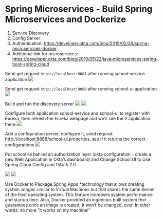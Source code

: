 # Spring Microservices - Build Spring Microservices and Dockerize
1. Service Discovery
2. Config Server
3. Authentication: https://developer.okta.com/blog/2019/02/28/spring-microservices-docker
4. Additional link for microservices: https://developer.okta.com/blog/2019/05/22/java-microservices-spring-boot-spring-cloud

Send get request `http://localhost:8081` after running school-service application
![](https://devtraining2.blob.core.windows.net/devtraining2-images/2020/03/31/8cda0743.png)


Send get request `http://localhost:8080` after running school-ui application
![](https://devtraining2.blob.core.windows.net/devtraining2-images/2020/04/02/ecdd8.png)

Build and run the discovery server
![](https://devtraining2.blob.core.windows.net/devtraining2-images/2020/04/02/3946af54.png)
![](https://devtraining2.blob.core.windows.net/devtraining2-images/2020/04/02/8023a75e.png)

Configure both application school-service and school-ui to register with Eureka, then refresh the Eureka webpage and we'll see the 2 application there
![](https://devtraining2.blob.core.windows.net/devtraining2-images/2020/04/02/d20b6b8d.png)

Add a configuration server, configure it, send request http://localhost:8888/school-ui.properties, see if it returns the correct configurations
![](https://devtraining2.blob.core.windows.net/devtraining2-images/2020/04/02/e3762639.png)

Put school-ui behind an authorization layer (okta configuration - create a new Web Application in Okta’s dashboard) and Change School UI to Use Spring Cloud Config and OAuth 2.0

![](https://devtraining2.blob.core.windows.net/devtraining2-images/2020/04/02/d1296ed9.png)
![](https://devtraining2.blob.core.windows.net/devtraining2-images/2020/04/02/4e95dd22.png)

Use Docker to Package Spring Apps
*technology that allows creating system images similar to Virtual Machines but that shares the same Kernel of the host operating system. This feature increases system performance and startup time. Also, Docker provided an ingenious built system that guarantees once an image is created; it won’t be changed, ever. In other words: no more “it works on my machine!”








